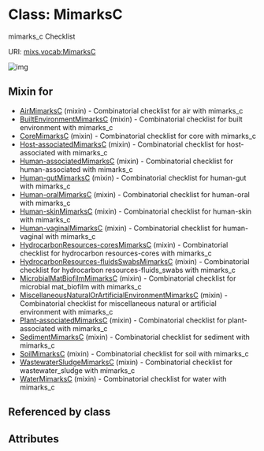 
# Class: MimarksC


mimarks_c Checklist

URI: [mixs.vocab:MimarksC](https://w3id.org/mixs/vocab/MimarksC)


![img](http://yuml.me/diagram/nofunky;dir:TB/class/[WaterMimarksC]uses%20-.->[MimarksC],[WastewaterSludgeMimarksC]uses%20-.->[MimarksC],[SoilMimarksC]uses%20-.->[MimarksC],[SedimentMimarksC]uses%20-.->[MimarksC],[Plant-associatedMimarksC]uses%20-.->[MimarksC],[MiscellaneousNaturalOrArtificialEnvironmentMimarksC]uses%20-.->[MimarksC],[MicrobialMatBiofilmMimarksC]uses%20-.->[MimarksC],[HydrocarbonResources-fluidsSwabsMimarksC]uses%20-.->[MimarksC],[HydrocarbonResources-coresMimarksC]uses%20-.->[MimarksC],[Human-vaginalMimarksC]uses%20-.->[MimarksC],[Human-skinMimarksC]uses%20-.->[MimarksC],[Human-oralMimarksC]uses%20-.->[MimarksC],[Human-gutMimarksC]uses%20-.->[MimarksC],[Human-associatedMimarksC]uses%20-.->[MimarksC],[Host-associatedMimarksC]uses%20-.->[MimarksC],[CoreMimarksC]uses%20-.->[MimarksC],[BuiltEnvironmentMimarksC]uses%20-.->[MimarksC],[AirMimarksC]uses%20-.->[MimarksC],[WaterMimarksC],[WastewaterSludgeMimarksC],[SoilMimarksC],[SedimentMimarksC],[Plant-associatedMimarksC],[MiscellaneousNaturalOrArtificialEnvironmentMimarksC],[MicrobialMatBiofilmMimarksC],[HydrocarbonResources-fluidsSwabsMimarksC],[HydrocarbonResources-coresMimarksC],[Human-vaginalMimarksC],[Human-skinMimarksC],[Human-oralMimarksC],[Human-gutMimarksC],[Human-associatedMimarksC],[Host-associatedMimarksC],[CoreMimarksC],[BuiltEnvironmentMimarksC],[AirMimarksC])

## Mixin for

 * [AirMimarksC](AirMimarksC.md) (mixin)  - Combinatorial checklist for air with mimarks_c
 * [BuiltEnvironmentMimarksC](BuiltEnvironmentMimarksC.md) (mixin)  - Combinatorial checklist for built environment with mimarks_c
 * [CoreMimarksC](CoreMimarksC.md) (mixin)  - Combinatorial checklist for core with mimarks_c
 * [Host-associatedMimarksC](Host-associatedMimarksC.md) (mixin)  - Combinatorial checklist for host-associated with mimarks_c
 * [Human-associatedMimarksC](Human-associatedMimarksC.md) (mixin)  - Combinatorial checklist for human-associated with mimarks_c
 * [Human-gutMimarksC](Human-gutMimarksC.md) (mixin)  - Combinatorial checklist for human-gut with mimarks_c
 * [Human-oralMimarksC](Human-oralMimarksC.md) (mixin)  - Combinatorial checklist for human-oral with mimarks_c
 * [Human-skinMimarksC](Human-skinMimarksC.md) (mixin)  - Combinatorial checklist for human-skin with mimarks_c
 * [Human-vaginalMimarksC](Human-vaginalMimarksC.md) (mixin)  - Combinatorial checklist for human-vaginal with mimarks_c
 * [HydrocarbonResources-coresMimarksC](HydrocarbonResources-coresMimarksC.md) (mixin)  - Combinatorial checklist for hydrocarbon resources-cores with mimarks_c
 * [HydrocarbonResources-fluidsSwabsMimarksC](HydrocarbonResources-fluidsSwabsMimarksC.md) (mixin)  - Combinatorial checklist for hydrocarbon resources-fluids_swabs with mimarks_c
 * [MicrobialMatBiofilmMimarksC](MicrobialMatBiofilmMimarksC.md) (mixin)  - Combinatorial checklist for microbial mat_biofilm with mimarks_c
 * [MiscellaneousNaturalOrArtificialEnvironmentMimarksC](MiscellaneousNaturalOrArtificialEnvironmentMimarksC.md) (mixin)  - Combinatorial checklist for miscellaneous natural or artificial environment with mimarks_c
 * [Plant-associatedMimarksC](Plant-associatedMimarksC.md) (mixin)  - Combinatorial checklist for plant-associated with mimarks_c
 * [SedimentMimarksC](SedimentMimarksC.md) (mixin)  - Combinatorial checklist for sediment with mimarks_c
 * [SoilMimarksC](SoilMimarksC.md) (mixin)  - Combinatorial checklist for soil with mimarks_c
 * [WastewaterSludgeMimarksC](WastewaterSludgeMimarksC.md) (mixin)  - Combinatorial checklist for wastewater_sludge with mimarks_c
 * [WaterMimarksC](WaterMimarksC.md) (mixin)  - Combinatorial checklist for water with mimarks_c

## Referenced by class


## Attributes

